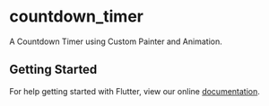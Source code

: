 # countdown_timer

A Countdown Timer using Custom Painter and Animation.

## Getting Started

For help getting started with Flutter, view our online
[documentation](https://flutter.io/).
